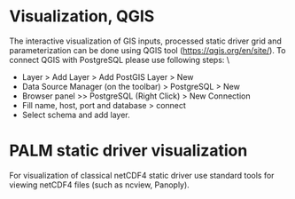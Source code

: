 # Visualization, QGIS
The interactive visualization of GIS inputs, processed static driver grid and parameterization can be done using QGIS tool (https://qgis.org/en/site/). To connect QGIS with PostgreSQL please use following steps: \
* Layer > Add Layer > Add PostGIS Layer > New
* Data Source Manager (on the toolbar) > PostgreSQL > New
* Browser panel >> PostgreSQL (Right Click) > New Connection
* Fill name, host, port and database > connect
* Select schema and add layer.

# PALM static driver visualization
For visualization of classical netCDF4 static driver use standard tools for viewing netCDF4 files (such as ncview, Panoply).